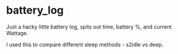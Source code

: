 # battery_log

Just a hacky little battery log, spits out time, battery %, and current Wattage. 

I used this to compare different sleep methods - s2idle vs deep.
